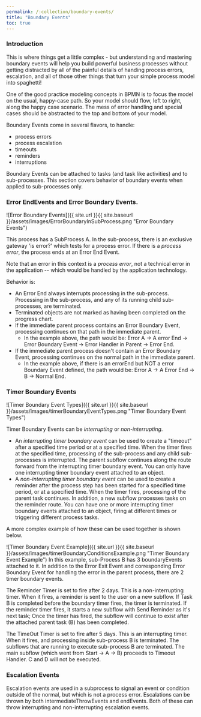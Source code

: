 ```yaml
---
permalink: /:collection/boundary-events/
title: "Boundary Events"
toc: true
---
```

### Introduction

This is where things get a little complex - but understanding and mastering boundary events will help you build powerful business processes without getting distracted by all of the painful details of handing process errors, escalation, and all of those other things that turn your simple process model into spaghetti!

One of the good practice modeling concepts  in BPMN is to focus the model on the usual, happy-case path.  So your model should flow, left to right, along the happy case scenario.  The mess of error handling and special cases should be abstracted to the top and bottom of your model.

Boundary Events come in several flavors, to handle:

- process errors
- process escalation
- timeouts
- reminders
- interruptions

Boundary Events can be attached to tasks (and task like activities) and to sub-processes.  This section covers behavior of boundary events when applied to sub-processes only.

### Error EndEvents and Error Boundary Events.

![Error Boundary Events]({{ site.url }}{{ site.baseurl }}/assets/images/ErrorBoundaryInSubProcess.png "Error Boundary Events")

This process has a SubProcess A.  In the sub-process, there is an exclusive gateway 'is error?' which tests for a process error.  If there is a *process error*, the process ends at an Error End Event.

Note that an error in this context is a *process error*, not a technical error in the application -- which would be handled by the application technology.

Behavior is:

- An Error End always interrupts processing in the sub-process.  Processing in the sub-process, and any of its running child sub-processes, are terminated.
- Terminated objects are not marked as having been completed on the progress chart.
- If the immediate parent process contains an Error Boundary Event, processing continues on that path in the immediate parent.
  - In the  example above, the path would be: Error A -> A error End -> Error Boundary Event -> Error Handler in Parent -> Error End.
- If the immediate parent process doesn't contain an Error Boundary Event, processing continues on the normal path in the immediate parent.
  - In the example above, if there is an errorEnd but NOT a error Boundary Event defined, the path would be: Error A -> A Error End -> B -> Normal End.

### Timer Boundary Events

![Timer Boundary Event Types]({{ site.url }}{{ site.baseurl }}/assets/images/timerBoundaryEventTypes.png "Timer Boundary Event Types")

Timer Boundary Events can be *interrupting* or *non-interrupting*.

- An *interrupting timer boundary event* can be used to create a "timeout" after a specified time period or at a specified time.  When the timer fires at the specified time, processing of the sub-process and any child sub-processes is interrupted.  The parent subflow continues along the route forward from the interrupting timer boundary event.  You can only have one interrupting timer boundary event attached to an object.
- A *non-interrupting timer boundary event* can be used to create a reminder after the process step has been started for a specified time period, or at a specified time.  When the timer fires, processing of the parent task continues.  In addition, a new subflow processes tasks on the reminder route.  You can have one or more interrupting timer boundary events attached to an object, firing at different times or triggering different process tasks.

A more complex example of how these can be used together is shown below.

![Timer Boundary Event Example]({{ site.url }}{{ site.baseurl }}/assets/images/timerBoundaryConditionsExample.png "Timer Boundary Event Example")
In this example, sub-Process B has 3 boundaryEvents attached to it.  In addition to the Error Exit Event and corresponding Error Boundary Event for handling the error in the parent process, there are 2 timer boundary events.

The Reminder Timer is set to fire after 2 days.  This is a non-interrupting timer.  When it fires, a reminder is sent to the user on a new subflow.  If Task B is completed before the boundary timer fires, the timer is terminated.  If the reminder timer fires, it starts a new subflow with Send Reminder as it's next task; Once the timer has fired, the subflow will continue to exist after the attached parent task (B) has been completed.

The TimeOut Timer is set to fire after 5 days.  This is an interrupting timer.  When it fires, and processing inside sub-process B is terminated.  The subflows that are running to execute sub-process B are terminated.  The main subflow (which went from Start -> A -> B) proceeds to Timeout Handler.  C and D will not be executed.

### Escalation Events

Escalation events are used in a subprocess to signal an event or condition outside of the normal, but which is not a process error.  Escalations can be thrown by both intermediateThrowEvents and endEvents.  Both of these can throw interrupting and non-interrupting escalation events.
